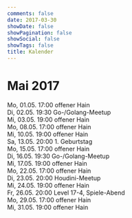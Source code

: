 ```yaml
---
comments: false
date: 2017-03-30
showDate: false
showPagination: false
showSocial: false
showTags: false
title: Kalender
---
```


# Mai 2017

Mo, 01.05. 17:00 offener Hain</br>
Di, 02.05. 19:30 Go-/Golang-Meetup<br>
Mi, 03.05. 19:00 offener Hain</br>
Mo,	08.05. 17:00 offener Hain</br>
Mi, 10.05. 19:00 offener Hain</br>
Sa, 13.05. 20:00 1. Geburtstag</br>
Mo, 15.05. 17:00 offener Hain</br>
Di, 16.05. 19:30 Go-/Golang-Meetup<br>
Mi, 17.05. 19:00 offener Hain</br>
Mo, 22.05. 17:00 offener Hain</br>
Di, 23.05. 20:00 Houdini-Meetup<br>
Mi, 24.05. 19:00 offener Hain</br>
Fr, 26.05. 20:00 Level 17-4, Spiele-Abend</br>
Mo,	29.05. 17:00 offener Hain</br>
Mi, 31.05. 19:00 offener Hain</br>
